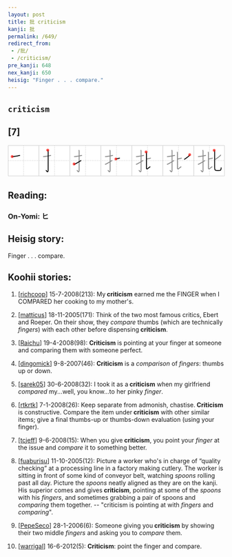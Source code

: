 ```yaml
---
layout: post
title: 批 criticism
kanji: 批
permalink: /649/
redirect_from:
 - /批/
 - /criticism/
pre_kanji: 648
nex_kanji: 650
heisig: "Finger . . . compare."
---
```


## `criticism`

## [7]

<div class="stroke"><img src="../images/E689B9.png" /></div>

## Reading:

### On-Yomi: ヒ

## Heisig story:

Finger . . . compare.

## Koohii stories:

1) [<a href="http://kanji.koohii.com/profile/richcoop">richcoop</a>] 15-7-2008(213): My<strong> criticism</strong> earned me the FINGER when I COMPARED her cooking to my mother&#039;s.

2) [<a href="http://kanji.koohii.com/profile/matticus">matticus</a>] 18-11-2005(171): Think of the two most famous critics, Ebert and Roeper. On their show, they <em>compare</em> thumbs (which are technically <em>fingers</em>) with each other before dispensing<strong> criticism</strong>.

3) [<a href="http://kanji.koohii.com/profile/Raichu">Raichu</a>] 19-4-2008(98): <strong>Criticism</strong> is pointing at your finger at someone and comparing them with someone perfect.

4) [<a href="http://kanji.koohii.com/profile/dingomick">dingomick</a>] 9-8-2007(46): <strong>Criticism</strong> is a <em>comparison</em> of <em>fingers</em>: thumbs up or down.

5) [<a href="http://kanji.koohii.com/profile/sarek05">sarek05</a>] 30-6-2008(32): I took it as a<strong> criticism</strong> when my girlfriend <em>compared</em> my...well, you know...to her pinky <em>finger</em>.

6) [<a href="http://kanji.koohii.com/profile/rtkrtk">rtkrtk</a>] 7-1-2008(26): Keep separate from admonish, chastise.<strong> Criticism</strong> is constructive. Compare the item under<strong> criticism</strong> with other similar items; give a final thumbs-up or thumbs-down evaluation (using your finger).

7) [<a href="http://kanji.koohii.com/profile/tcjeff">tcjeff</a>] 9-6-2008(15): When you give<strong> criticism</strong>, you point your <em>finger</em> at the issue and <em>compare</em> it to something better.

8) [<a href="http://kanji.koohii.com/profile/fuaburisu">fuaburisu</a>] 11-10-2005(12): Picture a worker who&#039;s in charge of “quality checking” at a processing line in a factory making cutlery. The worker is sitting in front of some kind of conveyor belt, watching <em>spoons</em> rolling past all day. Picture the <em>spoons</em> neatly aligned as they are on the kanji. His superior comes and gives<strong> criticism</strong>, pointing at some of the <em>spoons</em> with his <em>fingers</em>, and sometimes grabbing a pair of spoons and <em>comparing</em> them together. -- &quot;criticism is pointing at with <em>fingers</em> and <em>comparing</em>&quot;.

9) [<a href="http://kanji.koohii.com/profile/PepeSeco">PepeSeco</a>] 28-1-2006(6): Someone giving you<strong> criticism</strong> by showing their two middle <em>fingers</em> and asking you to <em>compare</em> them.

10) [<a href="http://kanji.koohii.com/profile/warrigal">warrigal</a>] 16-6-2012(5): <strong>Criticism</strong>: point the finger and compare.
